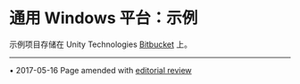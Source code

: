 ﻿通用 Windows 平台：示例
========================

示例项目存储在 Unity Technologies [Bitbucket](https://bitbucket.org/Unity-Technologies/windowsstoreappssamples) 上。

---

<span class="page-edit">• 2017-05-16  Page amended with [editorial review](DocumentationEditorialReview.html)
</span><br/>
